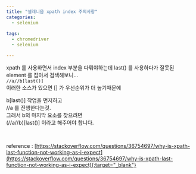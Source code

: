 ```yaml
---
title: "셀레니움 xpath index 주의사항"
categories:
  - selenium
  
tags:
  - chromedriver
  - selenium

---
```


xpath 를 사용하면서 index 부분을 다뤄야하는데 last() 를 사용하다가 잘못된 element 를 잡아서 검색해보니...  
`//a//b[last()]`  
이러한 소스가 있으면  [] 가 우선순위가 더 높기때문에  

b[last()] 작업을 먼저하고   
//a 를 진행한다는것.  
그래서 b의 마지막 요소를 찾으려면  
(//a//b)[last()] 이라고 해주어야 합니다.  

​

reference : [https://stackoverflow.com/questions/36754697/why-is-xpath-last-function-not-working-as-i-expect](https://stackoverflow.com/questions/36754697/why-is-xpath-last-function-not-working-as-i-expect){:target="_blank"}
 
